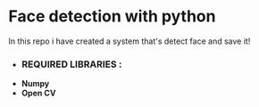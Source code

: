 # Face detection with python
In this repo i have created a system that's detect face and save it! 
- ### REQUIRED LIBRARIES :
- **Numpy**
- **Open CV**
